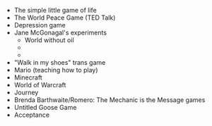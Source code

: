 * The simple little game of life
* The World Peace Game (TED Talk)
* Depression game
* Jane McGonagal's experiments
  - World without oil
  -
  -
* "Walk in my shoes" trans game
* Mario (teaching how to play)
* Minecraft
* World of Warcraft
* Journey
* Brenda Barthwaite/Romero: The Mechanic is the Message games
* Untitled Goose Game
* Acceptance
